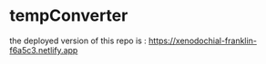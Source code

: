 # tempConverter

the deployed version of this repo is : https://xenodochial-franklin-f6a5c3.netlify.app
